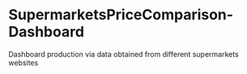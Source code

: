# SupermarketsPriceComparison-Dashboard
Dashboard production via data obtained from different supermarkets websites
